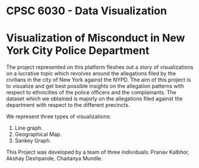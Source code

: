 # CPSC 6030 - Data Visualization 

# Visualization of Misconduct in New York City Police Department

The project represented on this platform fleshes out a story of visualizations on a lucrative topic which revolves around the allegations filed by the civilians in the city of New York against the NYPD. The aim of this project is to visualize and get best possible insights on the allegation patterns with respect to ethnicities of the police officers and the complainants. The dataset which we obtained is majorly on the allegations filed against the department with respect to the different precincts. 

We represent three types of visualizations:

1) Line graph.
2) Geographical Map.
3) Sankey Graph.

This Project was developed by a team of three individuals: Pranav Kalbhor, Akshay Deshpande, Chaitanya Mundle.



